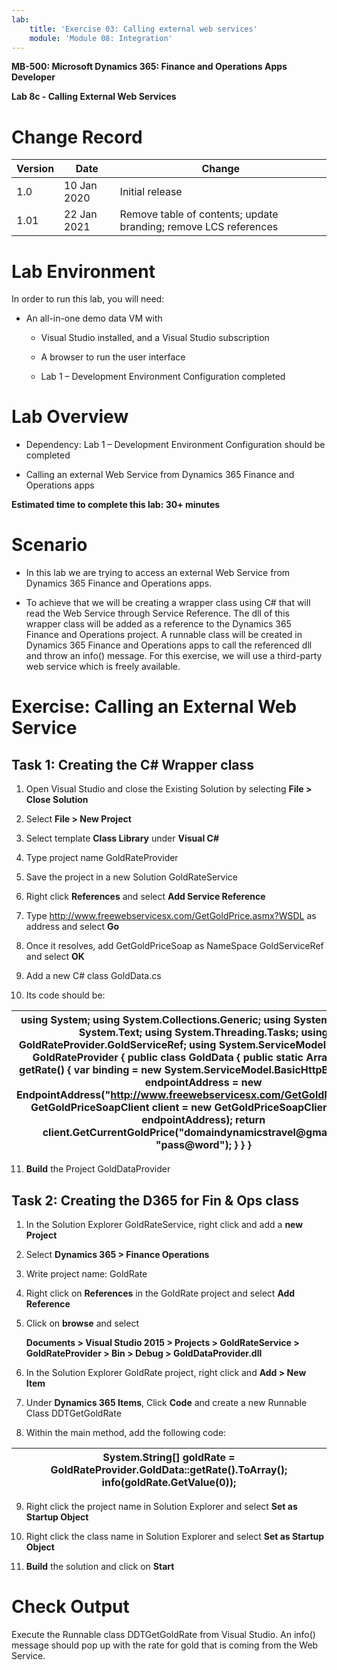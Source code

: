 ```yaml
---
lab:
    title: 'Exercise 03: Calling external web services'
    module: 'Module 08: Integration'
---
```


**MB-500: Microsoft Dynamics 365: Finance and Operations Apps Developer**

**Lab 8c - Calling External Web Services**

Change Record
=============

| Version | Date        | Change                                                           |
|---------|-------------|------------------------------------------------------------------|
| 1.0     | 10 Jan 2020 | Initial release                                                  |
| 1.01    | 22 Jan 2021 | Remove table of contents; update branding; remove LCS references |

Lab Environment
===============

In order to run this lab, you will need:

-   An all-in-one demo data VM with

    -   Visual Studio installed, and a Visual Studio subscription

    -   A browser to run the user interface

    -   Lab 1 – Development Environment Configuration completed

Lab Overview
============

-   Dependency: Lab 1 – Development Environment Configuration should be
    completed

-   Calling an external Web Service from Dynamics 365 Finance and Operations
    apps

**Estimated time to complete this lab: 30+ minutes**

Scenario
========

-   In this lab we are trying to access an external Web Service from Dynamics
    365 Finance and Operations apps.

-   To achieve that we will be creating a wrapper class using C\# that will read
    the Web Service through Service Reference. The dll of this wrapper class
    will be added as a reference to the Dynamics 365 Finance and Operations
    project. A runnable class will be created in Dynamics 365 Finance and
    Operations apps to call the referenced dll and throw an info() message. For
    this exercise, we will use a third-party web service which is freely
    available.

Exercise: Calling an External Web Service 
==========================================

Task 1: Creating the C\# Wrapper class
--------------------------------------

1.  Open Visual Studio and close the Existing Solution by selecting **File \>
    Close Solution**

2.  Select **File \> New Project**

3.  Select template **Class Library** under **Visual C\#**

4.  Type project name GoldRateProvider

5.  Save the project in a new Solution GoldRateService

6.  Right click **References** and select **Add Service Reference**

7.  Type <http://www.freewebservicesx.com/GetGoldPrice.asmx?WSDL> as address and
    select **Go**

8.  Once it resolves, add GetGoldPriceSoap as NameSpace GoldServiceRef and
    select **OK**

9.  Add a new C\# class GoldData.cs

10. Its code should be:

| using System; using System.Collections.Generic; using System.Linq; using System.Text; using System.Threading.Tasks; using GoldRateProvider.GoldServiceRef; using System.ServiceModel; namespace GoldRateProvider { public class GoldData { public static ArrayOfString getRate() { var binding = new System.ServiceModel.BasicHttpBinding(); var endpointAddress = new EndpointAddress("http://www.freewebservicesx.com/GetGoldPrice.asmx"); GetGoldPriceSoapClient client = new GetGoldPriceSoapClient(binding, endpointAddress); return client.GetCurrentGoldPrice("domaindynamicstravel\@gmail.com", "pass\@word"); } } } |
|------------------------------------------------------------------------------------------------------------------------------------------------------------------------------------------------------------------------------------------------------------------------------------------------------------------------------------------------------------------------------------------------------------------------------------------------------------------------------------------------------------------------------------------------------------------------------------------------------------------------------|


11. **Build** the Project GoldDataProvider

Task 2: Creating the D365 for Fin & Ops class
---------------------------------------------

1.  In the Solution Explorer GoldRateService, right click and add a **new
    Project**

2.  Select **Dynamics 365 \> Finance Operations**

3.  Write project name: GoldRate

4.  Right click on **References** in the GoldRate project and select **Add
    Reference**

5.  Click on **browse** and select

    **Documents \> Visual Studio 2015 \> Projects \> GoldRateService \>
    GoldRateProvider \> Bin \> Debug \> GoldDataProvider.dll**

6.  In the Solution Explorer GoldRate project, right click and **Add \> New
    Item**

7.  Under **Dynamics 365 Items**, Click **Code** and create a new Runnable Class
    DDTGetGoldRate

8.  Within the main method, add the following code:

| System.String[] goldRate = GoldRateProvider.GoldData::getRate().ToArray(); info(goldRate.GetValue(0)); |
|--------------------------------------------------------------------------------------------------------|


9.  Right click the project name in Solution Explorer and select **Set as
    Startup Object**

10. Right click the class name in Solution Explorer and select **Set as Startup
    Object**

11. **Build** the solution and click on **Start**

Check Output
============

Execute the Runnable class DDTGetGoldRate from Visual Studio. An info() message
should pop up with the rate for gold that is coming from the Web Service.
